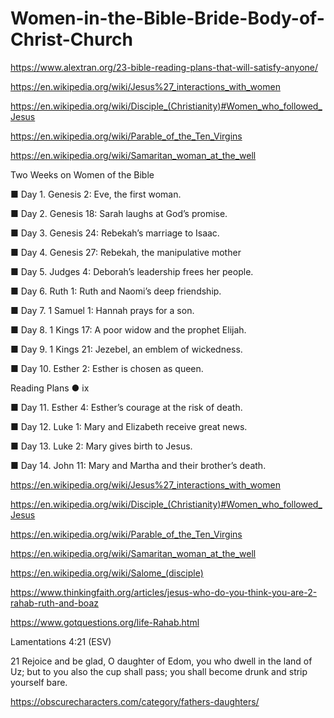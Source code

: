 # Women-in-the-Bible-Bride-Body-of-Christ-Church

https://www.alextran.org/23-bible-reading-plans-that-will-satisfy-anyone/

https://en.wikipedia.org/wiki/Jesus%27_interactions_with_women

https://en.wikipedia.org/wiki/Disciple_(Christianity)#Women_who_followed_Jesus

https://en.wikipedia.org/wiki/Parable_of_the_Ten_Virgins

https://en.wikipedia.org/wiki/Samaritan_woman_at_the_well

Two Weeks on Women of the Bible

■ Day 1. Genesis 2: Eve, the first woman.

■ Day 2. Genesis 18: Sarah laughs at God’s promise.

■ Day 3. Genesis 24: Rebekah’s marriage to Isaac.

■ Day 4. Genesis 27: Rebekah, the manipulative mother

■ Day 5. Judges 4: Deborah’s leadership frees her people.

■ Day 6. Ruth 1: Ruth and Naomi’s deep friendship.

■ Day 7. 1 Samuel 1: Hannah prays for a son.

■ Day 8. 1 Kings 17: A poor widow and the prophet Elijah.

■ Day 9. 1 Kings 21: Jezebel, an emblem of wickedness.

■ Day 10. Esther 2: Esther is chosen as queen. 

Reading Plans ● ix

■ Day 11. Esther 4: Esther’s courage at the risk of death.

■ Day 12. Luke 1: Mary and Elizabeth receive great news.

■ Day 13. Luke 2: Mary gives birth to Jesus.

■ Day 14. John 11: Mary and Martha and their brother’s death. 

https://en.wikipedia.org/wiki/Jesus%27_interactions_with_women

https://en.wikipedia.org/wiki/Disciple_(Christianity)#Women_who_followed_Jesus

https://en.wikipedia.org/wiki/Parable_of_the_Ten_Virgins

https://en.wikipedia.org/wiki/Samaritan_woman_at_the_well

https://en.wikipedia.org/wiki/Salome_(disciple)


https://www.thinkingfaith.org/articles/jesus-who-do-you-think-you-are-2-rahab-ruth-and-boaz

https://www.gotquestions.org/life-Rahab.html

Lamentations 4:21 (ESV)

21 	Rejoice and be glad, O daughter of Edom,
you who dwell in the land of Uz;
but to you also the cup shall pass;
you shall become drunk and strip yourself bare.


https://obscurecharacters.com/category/fathers-daughters/

